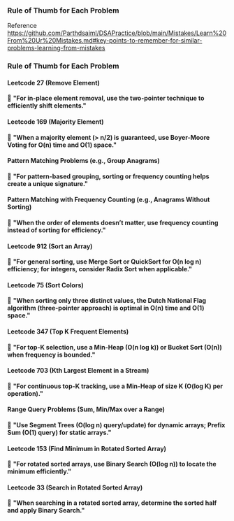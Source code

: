 ### **Rule of Thumb for Each Problem**  

Reference https://github.com/Parthdsaiml/DSAPractice/blob/main/Mistakes/Learn%20From%20Ur%20Mistakes.md#key-points-to-remember-for-similar-problems-learning-from-mistakes

### **Rule of Thumb for Each Problem**  

#### **Leetcode 27 (Remove Element)**  
📌 **"For in-place element removal, use the two-pointer technique to efficiently shift elements."**  

#### **Leetcode 169 (Majority Element)**  
📌 **"When a majority element (> n/2) is guaranteed, use Boyer-Moore Voting for O(n) time and O(1) space."**  

#### **Pattern Matching Problems (e.g., Group Anagrams)**  
📌 **"For pattern-based grouping, sorting or frequency counting helps create a unique signature."**  

#### **Pattern Matching with Frequency Counting (e.g., Anagrams Without Sorting)**  
📌 **"When the order of elements doesn’t matter, use frequency counting instead of sorting for efficiency."**  

#### **Leetcode 912 (Sort an Array)**  
📌 **"For general sorting, use Merge Sort or QuickSort for O(n log n) efficiency; for integers, consider Radix Sort when applicable."**  

#### **Leetcode 75 (Sort Colors)**  
📌 **"When sorting only three distinct values, the Dutch National Flag algorithm (three-pointer approach) is optimal in O(n) time and O(1) space."**  

#### **Leetcode 347 (Top K Frequent Elements)**  
📌 **"For top-K selection, use a Min-Heap (O(n log k)) or Bucket Sort (O(n)) when frequency is bounded."**  

#### **Leetcode 703 (Kth Largest Element in a Stream)**  
📌 **"For continuous top-K tracking, use a Min-Heap of size K (O(log K) per operation)."**  

#### **Range Query Problems (Sum, Min/Max over a Range)**  
📌 **"Use Segment Trees (O(log n) query/update) for dynamic arrays; Prefix Sum (O(1) query) for static arrays."**  

#### **Leetcode 153 (Find Minimum in Rotated Sorted Array)**  
📌 **"For rotated sorted arrays, use Binary Search (O(log n)) to locate the minimum efficiently."**  

#### **Leetcode 33 (Search in Rotated Sorted Array)**  
📌 **"When searching in a rotated sorted array, determine the sorted half and apply Binary Search."**  

